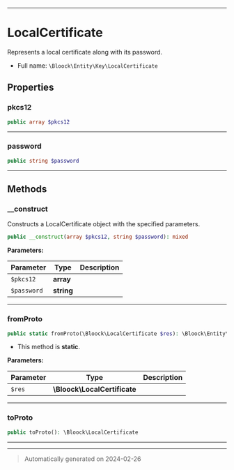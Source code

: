 ***

# LocalCertificate

Represents a local certificate along with its password.



* Full name: `\Bloock\Entity\Key\LocalCertificate`



## Properties


### pkcs12



```php
public array $pkcs12
```






***

### password



```php
public string $password
```






***

## Methods


### __construct

Constructs a LocalCertificate object with the specified parameters.

```php
public __construct(array $pkcs12, string $password): mixed
```








**Parameters:**

| Parameter | Type | Description |
|-----------|------|-------------|
| `$pkcs12` | **array** |  |
| `$password` | **string** |  |





***

### fromProto



```php
public static fromProto(\Bloock\LocalCertificate $res): \Bloock\Entity\Key\LocalCertificate
```



* This method is **static**.




**Parameters:**

| Parameter | Type | Description |
|-----------|------|-------------|
| `$res` | **\Bloock\LocalCertificate** |  |





***

### toProto



```php
public toProto(): \Bloock\LocalCertificate
```












***


***
> Automatically generated on 2024-02-26
